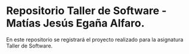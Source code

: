 # Repositorio Taller de Software - Matías Jesús Egaña Alfaro.
En este repositorio se registrará el proyecto realizado para la asignatura Taller de Software.
